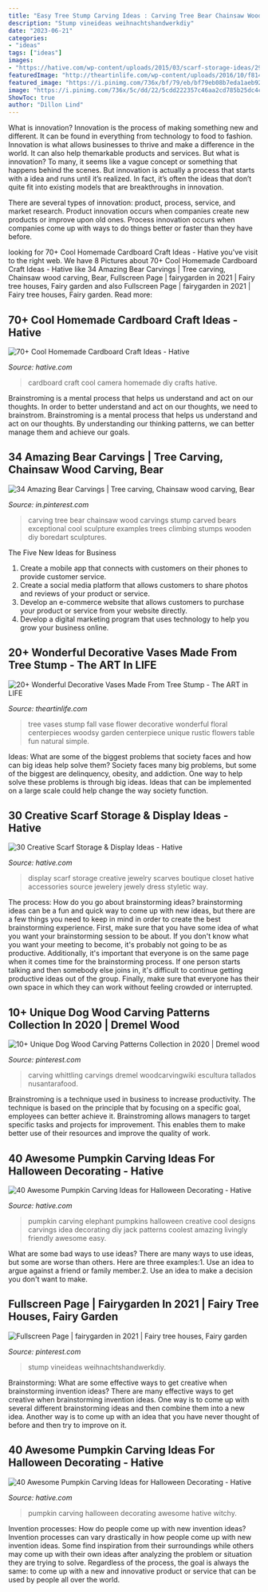 ```yaml
---
title: "Easy Tree Stump Carving Ideas : Carving Tree Bear Chainsaw Wood Carvings Stump Carved Bears Exceptional Cool Sculpture Examples Trees Climbing Stumps Wooden Diy Boredart Sculptures"
description: "Stump vineideas weihnachtshandwerkdiy"
date: "2023-06-21"
categories:
- "ideas"
tags: ["ideas"]
images:
- "https://hative.com/wp-content/uploads/2015/03/scarf-storage-ideas/29-creative-scarf-storage-and-display-ideas.jpg"
featuredImage: "http://theartinlife.com/wp-content/uploads/2016/10/f81496355de97e32b073f51c926c5253.jpg"
featured_image: "https://i.pinimg.com/736x/bf/79/eb/bf79eb08b7eda1aeb92122c4713b1948.jpg"
image: "https://i.pinimg.com/736x/5c/dd/22/5cdd222357c46aa2cd785b25dc4c07d5.jpg"
ShowToc: true
author: "Dillon Lind"
---
```



What is innovation?
Innovation is the process of making something new and different. It can be found in everything from technology to food to fashion. Innovation is what allows businesses to thrive and make a difference in the world. It can also help themarkable products and services.
But what is innovation? To many, it seems like a vague concept or something that happens behind the scenes. But innovation is actually a process that starts with a idea and runs until it’s realized. In fact, it’s often the ideas that don’t quite fit into existing models that are breakthroughs in innovation.

There are several types of innovation: product, process, service, and market research. Product innovation occurs when companies create new products or improve upon old ones. Process innovation occurs when companies come up with ways to do things better or faster than they have before.

	

		
looking for 70+ Cool Homemade Cardboard Craft Ideas - Hative you've visit to the right web. We have 8 Pictures about 70+ Cool Homemade Cardboard Craft Ideas - Hative like 34 Amazing Bear Carvings | Tree carving, Chainsaw wood carving, Bear, Fullscreen Page | fairygarden in 2021 | Fairy tree houses, Fairy garden and also Fullscreen Page | fairygarden in 2021 | Fairy tree houses, Fairy garden. Read more:
		
    
## 70+ Cool Homemade Cardboard Craft Ideas - Hative

<img loading=lazy src="https://hative.com/wp-content/uploads/2014/04/cardboard-crafts/21-diy-cardboard-craft-camera.jpg" onerror="this.onerror=null;this.src='https://tse3.mm.bing.net/th?id=OIP.UNgqKMiGlt1cnmAG4t01KgHaFi&amp;pid=15.1';" alt="70+ Cool Homemade Cardboard Craft Ideas - Hative">

_Source: hative.com_

>cardboard craft cool camera homemade diy crafts hative. 

	

Brainstroming is a mental process that helps us understand and act on our thoughts.
In order to better understand and act on our thoughts, we need to brainstrom. Brainstroming is a mental process that helps us understand and act on our thoughts. By understanding our thinking patterns, we can better manage them and achieve our goals.

    
## 34 Amazing Bear Carvings | Tree Carving, Chainsaw Wood Carving, Bear

<img loading=lazy src="https://i.pinimg.com/736x/bf/79/eb/bf79eb08b7eda1aeb92122c4713b1948.jpg" onerror="this.onerror=null;this.src='https://tse3.mm.bing.net/th?id=OIP.6e8uNjN005lGB3MQactVZgHaSY&amp;pid=15.1';" alt="34 Amazing Bear Carvings | Tree carving, Chainsaw wood carving, Bear">

_Source: in.pinterest.com_

>carving tree bear chainsaw wood carvings stump carved bears exceptional cool sculpture examples trees climbing stumps wooden diy boredart sculptures. 

	

The Five New Ideas for Business
1. Create a mobile app that connects with customers on their phones to provide customer service. 
2. Create a social media platform that allows customers to share photos and reviews of your product or service. 
3. Develop an e-commerce website that allows customers to purchase your product or service from your website directly. 
4. Develop a digital marketing program that uses technology to help you grow your business online.

    
## 20+ Wonderful Decorative Vases Made From Tree Stump - The ART In LIFE

<img loading=lazy src="http://theartinlife.com/wp-content/uploads/2016/10/f81496355de97e32b073f51c926c5253.jpg" onerror="this.onerror=null;this.src='https://tse3.mm.bing.net/th?id=OIP.-WYnveRIBLjGi4igLuanfAHaJ1&amp;pid=15.1';" alt="20+ Wonderful Decorative Vases Made From Tree Stump - The ART in LIFE">

_Source: theartinlife.com_

>tree vases stump fall vase flower decorative wonderful floral centerpieces woodsy garden centerpiece unique rustic flowers table fun natural simple. 

	

Ideas: What are some of the biggest problems that society faces and how can big ideas help solve them?
Society faces many big problems, but some of the biggest are delinquency, obesity, and addiction. One way to help solve these problems is through big ideas. Ideas that can be implemented on a large scale could help change the way society function.

    
## 30 Creative Scarf Storage &amp; Display Ideas - Hative

<img loading=lazy src="https://hative.com/wp-content/uploads/2015/03/scarf-storage-ideas/29-creative-scarf-storage-and-display-ideas.jpg" onerror="this.onerror=null;this.src='https://tse3.mm.bing.net/th?id=OIP.9T2XyBj6h6HcDNLCGOAUZAHaMY&amp;pid=15.1';" alt="30 Creative Scarf Storage &amp; Display Ideas - Hative">

_Source: hative.com_

>display scarf storage creative jewelry scarves boutique closet hative accessories source jewelery jewely dress styletic way. 

	

The process: How do you go about brainstorming ideas?
brainstorming ideas can be a fun and quick way to come up with new ideas, but there are a few things you need to keep in mind in order to create the best brainstorming experience. First, make sure that you have some idea of what you want your brainstorming session to be about. If you don't know what you want your meeting to become, it's probably not going to be as productive. Additionally, it's important that everyone is on the same page when it comes time for the brainstorming process. If one person starts talking and then somebody else joins in, it's difficult to continue getting productive ideas out of the group. Finally, make sure that everyone has their own space in which they can work without feeling crowded or interrupted.

    
## 10+ Unique Dog Wood Carving Patterns Collection In 2020 | Dremel Wood

<img loading=lazy src="https://i.pinimg.com/736x/5c/dd/22/5cdd222357c46aa2cd785b25dc4c07d5.jpg" onerror="this.onerror=null;this.src='https://tse4.mm.bing.net/th?id=OIP.Yyhi1Hq7kj3p1anKW_vz-gHaEK&amp;pid=15.1';" alt="10+ Unique Dog Wood Carving Patterns Collection in 2020 | Dremel wood">

_Source: pinterest.com_

>carving whittling carvings dremel woodcarvingwiki escultura tallados nusantarafood. 

	

Brainstroming is a technique used in business to increase productivity. The technique is based on the principle that by focusing on a specific goal, employees can better achieve it. Brainstroming allows managers to target specific tasks and projects for improvement. This enables them to make better use of their resources and improve the quality of work.

    
## 40 Awesome Pumpkin Carving Ideas For Halloween Decorating - Hative

<img loading=lazy src="https://hative.com/wp-content/uploads/2014/10/pumpkin-carving-ideas/25-elephant-pumpkin.jpg" onerror="this.onerror=null;this.src='https://tse2.mm.bing.net/th?id=OIP.ckNgBTfrVTNPfZ8VyDiHAQHaIh&amp;pid=15.1';" alt="40 Awesome Pumpkin Carving Ideas for Halloween Decorating - Hative">

_Source: hative.com_

>pumpkin carving elephant pumpkins halloween creative cool designs carvings idea decorating diy jack patterns coolest amazing livingly friendly awesome easy. 

	

What are some bad ways to use ideas?
There are many ways to use ideas, but some are worse than others. Here are three examples:1. Use an idea to argue against a friend or family member.2. Use an idea to make a decision you don't want to make.
    
## Fullscreen Page | Fairygarden In 2021 | Fairy Tree Houses, Fairy Garden

<img loading=lazy src="https://i.pinimg.com/736x/bb/74/af/bb74af7beb26f03274ff576e8ed326bf.jpg" onerror="this.onerror=null;this.src='https://tse3.mm.bing.net/th?id=OIP.-UytL8QYV07Ld-5u7nXfbAHaJ5&amp;pid=15.1';" alt="Fullscreen Page | fairygarden in 2021 | Fairy tree houses, Fairy garden">

_Source: pinterest.com_

>stump vineideas weihnachtshandwerkdiy. 

	

Brainstorming: What are some effective ways to get creative when brainstorming invention ideas?
There are many effective ways to get creative when brainstorming invention ideas. One way is to come up with several different brainstorming ideas and then combine them into a new idea. Another way is to come up with an idea that you have never thought of before and then try to improve on it.

    
## 40 Awesome Pumpkin Carving Ideas For Halloween Decorating - Hative

<img loading=lazy src="https://hative.com/wp-content/uploads/2014/10/pumpkin-carving-ideas/35-witchy-pumpkin.jpg" onerror="this.onerror=null;this.src='https://tse2.mm.bing.net/th?id=OIP.vrybA9y7Szo8uwcaukIHDwHaJ6&amp;pid=15.1';" alt="40 Awesome Pumpkin Carving Ideas for Halloween Decorating - Hative">

_Source: hative.com_

>pumpkin carving halloween decorating awesome hative witchy. 

	

Invention processes: How do people come up with new invention ideas?
Invention processes can vary drastically in how people come up with new invention ideas. Some find inspiration from their surroundings while others may come up with their own ideas after analyzing the problem or situation they are trying to solve. Regardless of the process, the goal is always the same: to come up with a new and innovative product or service that can be used by people all over the world.

